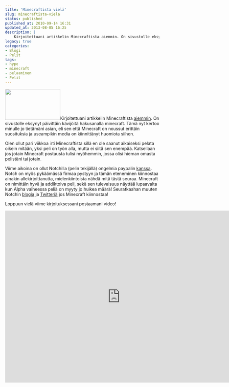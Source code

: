 ```yaml
---
title: 'Minecraftista vielä'
slug: minecraftista-viela
status: published
published_at: 2010-09-14 16:31
updated_at: 2013-08-05 16:25
description: |
    Kirjoitettuani artikkelin Minecraftista aiemmin. On sivustolle eksynyt päivittäin kävijöitä hakusanalla minecraft. Tämä nyt kertoo minulle jo tietämäni asian, eli sen että Minecraft on noussut erittäin suosituksia ja useampikin media on kiinnittänyt huomiota siihen. Olen ollut pari viikkoa irti Minecraftista sillä en ole saanut aikaiseksi pelata oikein mitään, yksi peli on työn alla, mutta ei siitä… Jatka lukemista Minecraftista vielä
legacy: true
categories:
- Blogi
- Pelit
tags:
- hype
- minecraft
- pelaaminen
- Pelit
---
```


<p><a href="https://cdn.markokaartinen.net/uploads/2010/08/javaw-2010-08-25-21-14-24-56.jpg"><img loading="lazy" decoding="async" class="alignright size-medium wp-image-1105" title="Ensimmäinen tukikohtani yöllä" alt="" src="https://cdn.markokaartinen.net/uploads/2010/08/javaw-2010-08-25-21-14-24-56-300x169.jpg" width="180" height="101" /></a>Kirjoitettuani artikkelin Minecraftista <a href="https://markokaartinen.net/minecraft/" target="_blank">aiemmin</a>. On sivustolle eksynyt päivittäin kävijöitä hakusanalla minecraft. Tämä nyt kertoo minulle jo tietämäni asian, eli sen että Minecraft on noussut erittäin suosituksia ja useampikin media on kiinnittänyt huomiota siihen.</p>
<p>Olen ollut pari viikkoa irti Minecraftista sillä en ole saanut aikaiseksi pelata oikein mitään, yksi peli on työn alla, mutta ei siitä sen enempää. Katsellaan jos jotain Minecraft postausta tulisi myöhemmin, jossa olisi hieman omasta pelistäni tai jotain.</p>
<p>Viime aikoina on ollut Notchilla (pelin tekijällä) ongelmia paypalin <a href="http://notch.tumblr.com/post/1096322756/working-on-a-friday-update-crying-over-paypal" target="_blank">kanssa</a>. Notch on myös pykäämässä firmaa pystyyn ja tämän eteneminen kiinnostaa ainakin allekirjoittanutta, mielenkiintoista nähdä mitä tästä seuraa. Minecraft on nimittäin hyvä ja addiktoiva peli, sekä sen tulevaisuus näyttää lupaavalta kun Alpha vaiheessa peliä on myyty jo huikea määrä! Seuratkaahan muuten Notchin <a href="http://notch.tumblr.com/" target="_blank">blogia</a> ja <a href="http://twitter.com/xnotch" target="_blank">Twitteriä</a> jos Minecraft kiinnostaa!</p>
<p>Loppuun vielä viime kirjoituksessani postaamani video!</p>
<p><iframe loading="lazy" title="Zetakes meets Slime (minecraft)" width="750" height="563" src="https://www.youtube.com/embed/DIm6m6uJDRU?feature=oembed" frameborder="0" allow="accelerometer; autoplay; clipboard-write; encrypted-media; gyroscope; picture-in-picture" allowfullscreen></iframe></p>